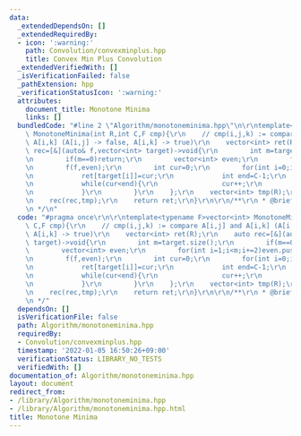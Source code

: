 ```yaml
---
data:
  _extendedDependsOn: []
  _extendedRequiredBy:
  - icon: ':warning:'
    path: Convolution/convexminplus.hpp
    title: Convex Min Plus Convolution
  _extendedVerifiedWith: []
  _isVerificationFailed: false
  _pathExtension: hpp
  _verificationStatusIcon: ':warning:'
  attributes:
    document_title: Monotone Minima
    links: []
  bundledCode: "#line 2 \"Algorithm/monotoneminima.hpp\"\n\r\ntemplate<typename F>vector<int>\
    \ MonotoneMinima(int R,int C,F cmp){\r\n    // cmp(i,j,k) := compare A[i,j] and\
    \ A[i,k] (A[i,j] -> false, A[i,k] -> true)\r\n    vector<int> ret(R);\r\n    auto\
    \ rec=[&](auto& f,vector<int> target)->void{\r\n        int m=target.size();\r\
    \n        if(m==0)return;\r\n        vector<int> even;\r\n        for(int i=1;i<m;i+=2)even.push_back(target[i]);\r\
    \n        f(f,even);\r\n        int cur=0;\r\n        for(int i=0;i<m;i+=2){\r\
    \n            ret[target[i]]=cur;\r\n            int end=C-1;\r\n            if(i!=m-1)end=ret[even[i/2]];\r\
    \n            while(cur<end){\r\n                cur++;\r\n                if(cmp(target[i],ret[target[i]],cur))ret[target[i]]=cur;\r\
    \n            }\r\n        }\r\n    };\r\n    vector<int> tmp(R);\r\n    iota(ALL(tmp),0);\r\
    \n    rec(rec,tmp);\r\n    return ret;\r\n}\r\n\r\n/**\r\n * @brief Monotone Minima\r\
    \n */\n"
  code: "#pragma once\r\n\r\ntemplate<typename F>vector<int> MonotoneMinima(int R,int\
    \ C,F cmp){\r\n    // cmp(i,j,k) := compare A[i,j] and A[i,k] (A[i,j] -> false,\
    \ A[i,k] -> true)\r\n    vector<int> ret(R);\r\n    auto rec=[&](auto& f,vector<int>\
    \ target)->void{\r\n        int m=target.size();\r\n        if(m==0)return;\r\n\
    \        vector<int> even;\r\n        for(int i=1;i<m;i+=2)even.push_back(target[i]);\r\
    \n        f(f,even);\r\n        int cur=0;\r\n        for(int i=0;i<m;i+=2){\r\
    \n            ret[target[i]]=cur;\r\n            int end=C-1;\r\n            if(i!=m-1)end=ret[even[i/2]];\r\
    \n            while(cur<end){\r\n                cur++;\r\n                if(cmp(target[i],ret[target[i]],cur))ret[target[i]]=cur;\r\
    \n            }\r\n        }\r\n    };\r\n    vector<int> tmp(R);\r\n    iota(ALL(tmp),0);\r\
    \n    rec(rec,tmp);\r\n    return ret;\r\n}\r\n\r\n/**\r\n * @brief Monotone Minima\r\
    \n */"
  dependsOn: []
  isVerificationFile: false
  path: Algorithm/monotoneminima.hpp
  requiredBy:
  - Convolution/convexminplus.hpp
  timestamp: '2022-01-05 16:50:26+09:00'
  verificationStatus: LIBRARY_NO_TESTS
  verifiedWith: []
documentation_of: Algorithm/monotoneminima.hpp
layout: document
redirect_from:
- /library/Algorithm/monotoneminima.hpp
- /library/Algorithm/monotoneminima.hpp.html
title: Monotone Minima
---
```

